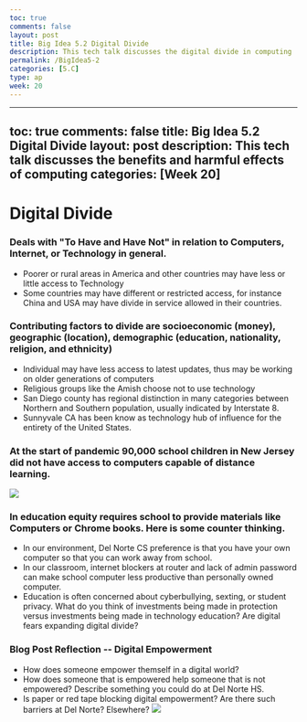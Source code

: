 ```yaml
---
toc: true
comments: false
layout: post
title: Big Idea 5.2 Digital Divide
description: This tech talk discusses the digital divide in computing
permalink: /BigIdea5-2
categories: [5.C]
type: ap
week: 20
---
```


---
toc: true
comments: false
title: Big Idea 5.2 Digital Divide
layout: post
description: This tech talk discusses the benefits and harmful effects of computing
categories: [Week 20]
---

# Digital Divide
### Deals with "To Have and Have Not" in relation to Computers, Internet, or Technology in general.
* Poorer or rural areas in America and other countries may have less or little access to Technology
* Some countries may have different or restricted access, for instance China and USA may have divide in service allowed in their countries.

### Contributing factors to divide are socioeconomic (money), geographic (location), demographic (education, nationality, religion, and ethnicity)
* Individual may have less access to latest updates, thus may be working on older generations of computers
* Religious groups like the Amish choose not to use technology
* San Diego county has regional distinction in many categories between Northern and Southern population, usually indicated by Interstate 8.
* Sunnyvale CA has been know as technology hub of influence for the entirety of the United States.


### At the start of pandemic 90,000 school children in New Jersey did not have access to computers capable of distance learning.
![]({{site.baseurl}}/images/digitaldivide.jpeg)


### In education equity requires school to provide materials like Computers or Chrome books.  Here is some counter thinking.
* In our environment, Del Norte CS preference is that you have your own computer so that you can work away from school.
* In our classroom, internet blockers at router and lack of admin password can make school computer less productive than personally owned computer.
* Education is often concerned about cyberbullying, sexting, or student privacy.  What do you think of investments being made in protection versus investments being made in technology education?  Are digital fears expanding digital divide?

### Blog Post Reflection -- Digital Empowerment
* How does someone empower themself in a digital world?
* How does someone that is empowered help someone that is not empowered?  Describe something you could do at Del Norte HS.
* Is paper or red tape blocking digital empowerment?  Are there such barriers at Del Norte?  Elsewhere?
![]({{site.baseurl}}/images/digitaldivide2.png)